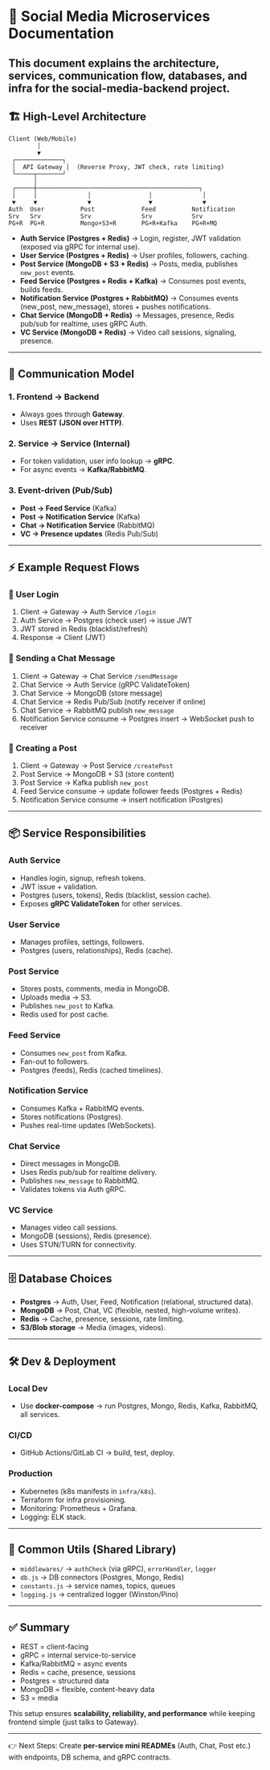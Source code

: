 # 📖 Social Media Microservices Documentation

This document explains the **architecture, services, communication flow, databases, and infra** for the social-media-backend project.
---

## 🏗 High-Level Architecture

```
Client (Web/Mobile)
        │
        ▼
 ┌─────────────┐
 │  API Gateway │  (Reverse Proxy, JWT check, rate limiting)
 └─────┬───────┘
       │
 ┌─────┼─────────────────────────────────────────────┐
 │     │              │                │              │
 ▼     ▼              ▼                ▼              ▼
Auth  User          Post             Feed          Notification
Srv   Srv           Srv              Srv           Srv
PG+R  PG+R          Mongo+S3+R       PG+R+Kafka    PG+R+MQ
```

* **Auth Service (Postgres + Redis)** → Login, register, JWT validation (exposed via gRPC for internal use).
* **User Service (Postgres + Redis)** → User profiles, followers, caching.
* **Post Service (MongoDB + S3 + Redis)** → Posts, media, publishes `new_post` events.
* **Feed Service (Postgres + Redis + Kafka)** → Consumes post events, builds feeds.
* **Notification Service (Postgres + RabbitMQ)** → Consumes events (new\_post, new\_message), stores + pushes notifications.
* **Chat Service (MongoDB + Redis)** → Messages, presence, Redis pub/sub for realtime, uses gRPC Auth.
* **VC Service (MongoDB + Redis)** → Video call sessions, signaling, presence.

---

## 🔗 Communication Model

### 1. **Frontend → Backend**

* Always goes through **Gateway**.
* Uses **REST (JSON over HTTP)**.

### 2. **Service → Service (Internal)**

* For token validation, user info lookup → **gRPC**.
* For async events → **Kafka/RabbitMQ**.

### 3. **Event-driven (Pub/Sub)**

* **Post → Feed Service** (Kafka)
* **Post → Notification Service** (Kafka)
* **Chat → Notification Service** (RabbitMQ)
* **VC → Presence updates** (Redis Pub/Sub)

---

## ⚡ Example Request Flows

### 🔑 User Login

1. Client → Gateway → Auth Service `/login`
2. Auth Service → Postgres (check user) → issue JWT
3. JWT stored in Redis (blacklist/refresh)
4. Response → Client (JWT)

### 💬 Sending a Chat Message

1. Client → Gateway → Chat Service `/sendMessage`
2. Chat Service → Auth Service (gRPC ValidateToken)
3. Chat Service → MongoDB (store message)
4. Chat Service → Redis Pub/Sub (notify receiver if online)
5. Chat Service → RabbitMQ publish `new_message`
6. Notification Service consume → Postgres insert → WebSocket push to receiver

### 📝 Creating a Post

1. Client → Gateway → Post Service `/createPost`
2. Post Service → MongoDB + S3 (store content)
3. Post Service → Kafka publish `new_post`
4. Feed Service consume → update follower feeds (Postgres + Redis)
5. Notification Service consume → insert notification (Postgres)

---

## 📦 Service Responsibilities

### **Auth Service**

* Handles login, signup, refresh tokens.
* JWT issue + validation.
* Postgres (users, tokens), Redis (blacklist, session cache).
* Exposes **gRPC ValidateToken** for other services.

### **User Service**

* Manages profiles, settings, followers.
* Postgres (users, relationships), Redis (cache).

### **Post Service**

* Stores posts, comments, media in MongoDB.
* Uploads media → S3.
* Publishes `new_post` to Kafka.
* Redis used for post cache.

### **Feed Service**

* Consumes `new_post` from Kafka.
* Fan-out to followers.
* Postgres (feeds), Redis (cached timelines).

### **Notification Service**

* Consumes Kafka + RabbitMQ events.
* Stores notifications (Postgres).
* Pushes real-time updates (WebSockets).

### **Chat Service**

* Direct messages in MongoDB.
* Uses Redis pub/sub for realtime delivery.
* Publishes `new_message` to RabbitMQ.
* Validates tokens via Auth gRPC.

### **VC Service**

* Manages video call sessions.
* MongoDB (sessions), Redis (presence).
* Uses STUN/TURN for connectivity.

---

## 🗄 Database Choices

* **Postgres** → Auth, User, Feed, Notification (relational, structured data).
* **MongoDB** → Post, Chat, VC (flexible, nested, high-volume writes).
* **Redis** → Cache, presence, sessions, rate limiting.
* **S3/Blob storage** → Media (images, videos).

---

## 🛠 Dev & Deployment

### Local Dev

* Use **docker-compose** → run Postgres, Mongo, Redis, Kafka, RabbitMQ, all services.

### CI/CD

* GitHub Actions/GitLab CI → build, test, deploy.

### Production

* Kubernetes (k8s manifests in `infra/k8s`).
* Terraform for infra provisioning.
* Monitoring: Prometheus + Grafana.
* Logging: ELK stack.

---

## 📂 Common Utils (Shared Library)

* `middlewares/` → `authCheck` (via gRPC), `errorHandler`, `logger`
* `db.js` → DB connectors (Postgres, Mongo, Redis)
* `constants.js` → service names, topics, queues
* `logging.js` → centralized logger (Winston/Pino)

---

## ✅ Summary

* REST = client-facing
* gRPC = internal service-to-service
* Kafka/RabbitMQ = async events
* Redis = cache, presence, sessions
* Postgres = structured data
* MongoDB = flexible, content-heavy data
* S3 = media

This setup ensures **scalability, reliability, and performance** while keeping frontend simple (just talks to Gateway).

---

👉 Next Steps: Create **per-service mini READMEs** (Auth, Chat, Post etc.) with endpoints, DB schema, and gRPC contracts.

